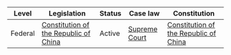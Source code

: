 | Level | Legislation | Status | Case law | Constitution |
|---|---|---|---|---|
| Federal | [Constitution of the Republic of China](https://law.moj.gov.tw/ENG/Laws/Constitution) | Active | [Supreme Court](https://www.judicial.gov.tw/en/index.html) | [Constitution of the Republic of China](https://law.moj.gov.tw/ENG/Laws/Constitution) |